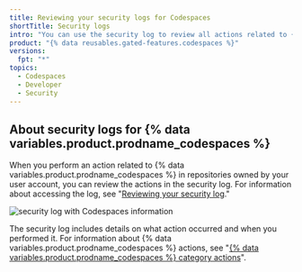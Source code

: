 ```yaml
---
title: Reviewing your security logs for Codespaces
shortTitle: Security logs
intro: "You can use the security log to review all actions related to {% data variables.product.prodname_codespaces %}."
product: "{% data reusables.gated-features.codespaces %}"
versions:
  fpt: "*"
topics:
  - Codespaces
  - Developer
  - Security
---
```


## About security logs for {% data variables.product.prodname_codespaces %}

When you perform an action related to {% data variables.product.prodname_codespaces %} in repositories owned by your user account, you can review the actions in the security log. For information about accessing the log, see "[Reviewing your security log](/github/authenticating-to-github/reviewing-your-security-log#accessing-your-security-log)."

![security log with Codespaces information](/assets/images/help/settings/codespaces-audit-log.png)

The security log includes details on what action occurred and when you performed it. For information about {% data variables.product.prodname_codespaces %} actions, see "[{% data variables.product.prodname_codespaces %} category actions](/github/authenticating-to-github/reviewing-your-security-log#codespaces-category-actions)".
